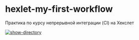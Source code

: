 # hexlet-my-first-workflow

Практика по курсу непрерывной интеграции (CI) на Хекслет

[![show-directory](https://github.com/Michael57e/hexlet-my-first-workflow/actions/workflows/show-directory.yml/badge.svg)](https://github.com/Michael57e/hexlet-my-first-workflow/actions/workflows/show-directory.yml)
